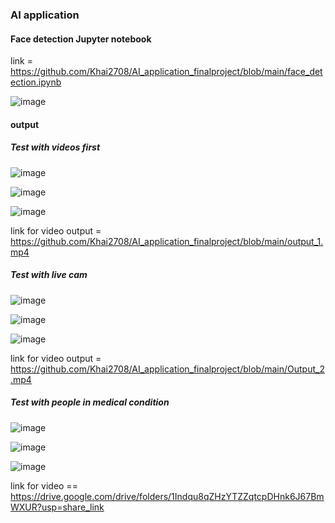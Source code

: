 ### AI application
#### Face detection Jupyter notebook
link = https://github.com/Khai2708/AI_application_finalproject/blob/main/face_detection.ipynb

![image](https://user-images.githubusercontent.com/90145797/207128955-5a3f52ec-e796-4361-94b2-96526b8a0de5.png)


#### output

##### Test with videos first

![image](https://user-images.githubusercontent.com/90145797/206859306-b28801c2-8f84-40dc-b2f4-720cc55ddcc8.png)

![image](https://user-images.githubusercontent.com/90145797/206859318-d03d8af3-f8e9-45d4-9f56-c79fa1b95550.png)

![image](https://user-images.githubusercontent.com/90145797/206859330-5787c321-74df-4e9d-bd8c-bc0e8f556609.png)

link for video output = https://github.com/Khai2708/AI_application_finalproject/blob/main/output_1.mp4


##### Test with live cam

![image](https://user-images.githubusercontent.com/90145797/206859145-3cb402f8-3f24-4052-b4aa-64b23ddfe6fb.png)

![image](https://user-images.githubusercontent.com/90145797/206859122-15bf2eb1-875f-41a3-90a5-9bb6efc0db32.png)

![image](https://user-images.githubusercontent.com/90145797/206859190-c08eb443-e737-4e28-b740-8eae90d5f65f.png)

link for video output = https://github.com/Khai2708/AI_application_finalproject/blob/main/Output_2.mp4


##### Test with people in medical condition


![image](https://user-images.githubusercontent.com/90145797/206859400-4e1995c6-1bd4-4df7-b49c-04df42e1da87.png)

![image](https://user-images.githubusercontent.com/90145797/206859425-4884ec32-457b-46c4-9111-5ea39ce93637.png)

![image](https://user-images.githubusercontent.com/90145797/206859446-76b5cbae-e754-4aa4-bb9b-4e16a507bec0.png)

link for video == https://drive.google.com/drive/folders/1Indqu8qZHzYTZZqtcpDHnk6J67BmWXUR?usp=share_link



